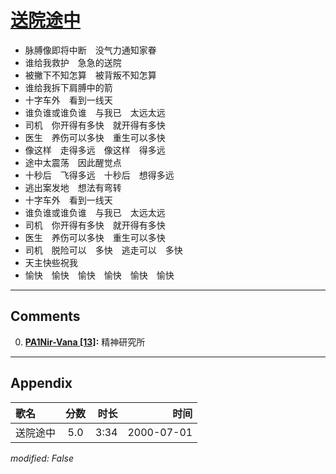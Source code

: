 # [送院途中](https://music.163.com/song?id=67522)

* 脉膊像即将中断　没气力通知家眷
* 谁给我救护　急急的送院
* 被撇下不知怎算　被背叛不知怎算
* 谁给我拆下肩膊中的箭
* 十字车外　看到一线天
* 谁负谁或谁负谁　与我已　太远太远
* 司机　你开得有多快　就开得有多快
* 医生　养伤可以多快　重生可以多快
* 像这样　走得多远　像这样　得多远
* 途中太震荡　因此醒觉点
* 十秒后　飞得多远　十秒后　想得多远
* 逃出案发地　想法有弯转
* 十字车外　看到一线天
* 谁负谁或谁负谁　与我已　太远太远
* 司机　你开得有多快　就开得有多快
* 医生　养伤可以多快　重生可以多快
* 司机　脱险可以　多快　逃走可以　多快
* 天主快些祝我
* 愉快　愉快　愉快　愉快　愉快　愉快


---

## Comments
0. **[PA1Nir-Vana \[13\]](https://music.163.com/#/user/home?id=30470445):** 精神研究所



---

## Appendix

|歌名|分数|时长|时间|
|:---|:---:|---:|---:|
|送院途中|5.0|3:34|2000-07-01

*modified: False*
